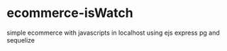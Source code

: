 # ecommerce-isWatch
simple ecommerce with javascripts in localhost using ejs express pg and sequelize
